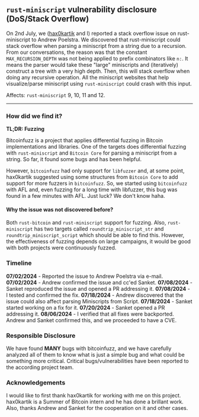 ## `rust-miniscript` vulnerability disclosure (DoS/Stack Overflow)

On 2nd July, we ([hax0kartik](https://github.com/hax0kartik) and I) reported a stack overflow issue on rust-miniscript to Andrew Poelstra. We discovered that rust-miniscript could stack overflow when parsing a miniscript from a string due to a recursion. From our conversations, the reason was that the constant `MAX_RECURSION_DEPTH` was not being applied to prefix combinators like `n:`. It means the parser would take these "large" miniscripts and (iteratively) construct a tree with a very high depth. Then, this will stack overflow when doing any recursive operation. All the miniscript websites that help visualize/parse miniscript using `rust-miniscript` could crash with this input.

Affects: `rust-miniscript` 9, 10, 11 and 12.

---

### How did we find it?

**TL;DR: Fuzzing**

Bitcoinfuzz is a project that applies differential fuzzing in Bitcoin implementations and libraries. One of the targets does differential fuzzing with `rust-miniscript` and `Bitcoin Core` for parsing a miniscript from a string. So far, it found some bugs and has been helpful.

However, `bitcoinfuzz` had only support for `libfuzzer` and, at some point, hax0kartik suggested using some structures from `Bitcoin Core` to add support for more fuzzers in `bitcoinfuzz`. So, we started using `bitcoinfuzz` with AFL and, even fuzzing for a long time with libfuzzer, this bug was found in a few minutes with AFL. Just luck? We don't know haha.

#### Why the issue was not discovered before?

Both `rust-bitcoin` and `rust-miniscript` support for fuzzing. Also, `rust-miniscript` has two targets called `roundtrip_miniscript_str` and `roundtrip_miniscript_script` which should be able to find this. However, the effectiveness of fuzzing depends on large campaigns, it would be good with both projects were continuously fuzzed.

### Timeline

**07/02/2024** - Reported the issue to Andrew Poelstra via e-mail.
**07/02/2024** - Andrew confirmed the issue and cc'ed Sanket.
**07/08/2024** - Sanket reproduced the issue and opened a PR addressing it.
**07/08/2024** - I tested and confirmed the fix.
**07/18/2024** - Andrew discovered that the issue could also affect parsing Miniscripts from Script.
**07/18/2024** - Sanket started working on a fix for it.
**07/20/2024** - Sanket opened a PR addressing it.
**08/06/2024** - I verified that all fixes were backported. Andrew and Sanket confirmed this, and we proceeded to have a CVE.

### Responsible Disclosure

We have found **MANY** bugs with bitcoinfuzz, and we have carefully analyzed all of them to know what is just a simple bug and what could be something more critical. Critical bugs/vulnerabilities have been reported to the according project team.

### Acknowledgements

I would like to first thank hax0kartik for working with me on this project. hax0kartik is a Summer of Bitcoin intern and he has done a brillant work. Also, thanks Andrew and Sanket for the cooperation on it and other cases.
